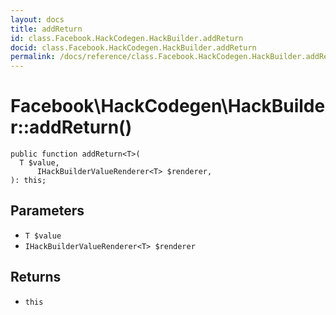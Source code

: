 ```yaml
---
layout: docs
title: addReturn
id: class.Facebook.HackCodegen.HackBuilder.addReturn
docid: class.Facebook.HackCodegen.HackBuilder.addReturn
permalink: /docs/reference/class.Facebook.HackCodegen.HackBuilder.addReturn.md
---
```

# Facebook\\HackCodegen\\HackBuilder::addReturn()




``` Hack
public function addReturn<T>(
  T $value,
      IHackBuilderValueRenderer<T> $renderer,
): this;
```




## Parameters




+ ` T $value `
+ ` IHackBuilderValueRenderer<T> $renderer `




## Returns




* ` this `